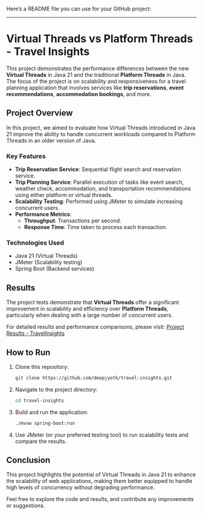 Here’s a README file you can use for your GitHub project:

---

# Virtual Threads vs Platform Threads - Travel Insights

This project demonstrates the performance differences between the new **Virtual Threads** in Java 21 and the traditional **Platform Threads** in Java. The focus of the project is on scalability and responsiveness for a travel planning application that involves services like **trip reservations**, **event recommendations**, **accommodation bookings**, and more.

## Project Overview

In this project, we aimed to evaluate how Virtual Threads introduced in Java 21 improve the ability to handle concurrent workloads compared to Platform Threads in an older version of Java.

### Key Features
- **Trip Reservation Service**: Sequential flight search and reservation service.
- **Trip Planning Service**: Parallel execution of tasks like event search, weather check, accommodation, and transportation recommendations using either platform or virtual threads.
- **Scalability Testing**: Performed using JMeter to simulate increasing concurrent users.
- **Performance Metrics**:
  - **Throughput**: Transactions per second.
  - **Response Time**: Time taken to process each transaction.

### Technologies Used
- Java 21 (Virtual Threads)
- JMeter (Scalability testing)
- Spring Boot (Backend services)

## Results
The project tests demonstrate that **Virtual Threads** offer a significant improvement in scalability and efficiency over **Platform Threads**, particularly when dealing with a large number of concurrent users.

For detailed results and performance comparisons, please visit:
[Project Results - TravelInsights](https://deepjyotk.github.io/projects/TravelInsights/)

## How to Run

1. Clone this repository:
   ```bash
   git clone https://github.com/deepjyotk/travel-insights.git
   ```

2. Navigate to the project directory:
   ```bash
   cd travel-insights
   ```

3. Build and run the application:
   ```bash
   ./mvnw spring-boot:run
   ```

4. Use JMeter (or your preferred testing tool) to run scalability tests and compare the results.

## Conclusion
This project highlights the potential of Virtual Threads in Java 21 to enhance the scalability of web applications, making them better equipped to handle high levels of concurrency without degrading performance.

Feel free to explore the code and results, and contribute any improvements or suggestions.
